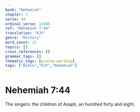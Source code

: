 ```yaml
---
book: "Nehemiah"
chapter: 7
verse: 44
ordinal_verse: 12465
ref: "Nehemiah 7:44"
translation: "KJV"
genre: "History"
word_count: 11
topics: []
cross_references: []
grammar_tags: []
thematic_tags: [praise-worship]
tags: ["Bible","KJV","Nehemiah"]
---
```


# Nehemiah 7:44

The singers: the children of Asaph, an hundred forty and eight.

